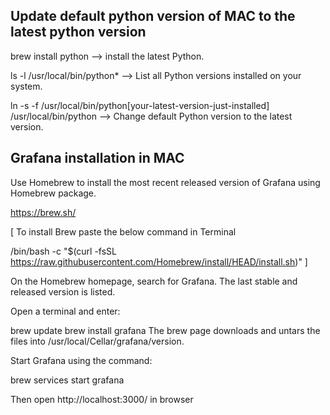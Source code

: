## Update default python version of MAC to the latest python version

brew install python --> install the latest Python.

ls -l /usr/local/bin/python* --> List all Python versions installed on your system.

ln -s -f /usr/local/bin/python[your-latest-version-just-installed] /usr/local/bin/python --> Change default Python version to the latest version.


## Grafana installation in MAC

Use Homebrew to install the most recent released version of Grafana using Homebrew package.

https://brew.sh/

[ To install Brew paste the below command in Terminal

/bin/bash -c "$(curl -fsSL https://raw.githubusercontent.com/Homebrew/install/HEAD/install.sh)" ]

On the Homebrew homepage, search for Grafana. The last stable and released version is listed.

Open a terminal and enter:

brew update
brew install grafana
The brew page downloads and untars the files into /usr/local/Cellar/grafana/version.

Start Grafana using the command:

brew services start grafana

Then open http://localhost:3000/ in browser
